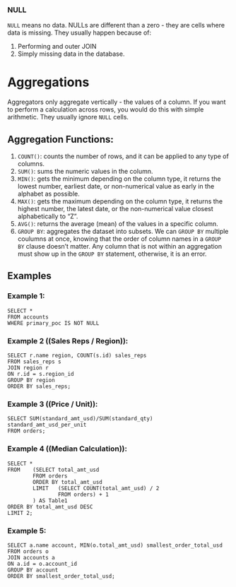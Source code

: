 ### NULL
`NULL` means no data. NULLs are different than a zero - they are cells where data is missing. They usually happen because of:
1. Performing and outer JOIN
2. Simply missing data in the database.

# Aggregations
Aggregators only aggregate vertically - the values of a column. If you want to perform a calculation across rows, you would do this with simple arithmetic. They usually ignore `NULL` cells.
## Aggregation Functions:
1. `COUNT()`: counts the number of rows, and it can be applied to any type of columns.
2. `SUM()`: sums the numeric values in the column.
3. `MIN()`: gets the minimum depending on the column type, it returns the lowest number, earliest date, or non-numerical value as early in the alphabet as possible.
4. `MAX()`: gets the maximum depending on the column type, it returns the highest number, the latest date, or the non-numerical value closest alphabetically to “Z”.
5. `AVG()`: returns the average (mean) of the values in a specific column.
6. `GROUP BY`: aggregates the dataset into subsets. We can `GROUP BY` multiple coulumns at once, knowing that the order of column names in a `GROUP BY` clause doesn’t matter. Any column that is not within an aggregation must show up in the `GROUP BY` statement, otherwise, it is an error.

## Examples
### Example 1:
    SELECT *
    FROM accounts
    WHERE primary_poc IS NOT NULL

### Example 2 ((Sales Reps / Region)):
    SELECT r.name region, COUNT(s.id) sales_reps
    FROM sales_reps s
    JOIN region r
    ON r.id = s.region_id
    GROUP BY region
    ORDER BY sales_reps;

### Example 3 ((Price / Unit)):
    SELECT SUM(standard_amt_usd)/SUM(standard_qty) standard_amt_usd_per_unit
    FROM orders;

### Example 4 ((Median Calculation)):
    SELECT *
    FROM    (SELECT total_amt_usd
            FROM orders
            ORDER BY total_amt_usd
            LIMIT   (SELECT COUNT(total_amt_usd) / 2
                    FROM orders) + 1 
            ) AS Table1
    ORDER BY total_amt_usd DESC
    LIMIT 2;

### Example 5:
    SELECT a.name account, MIN(o.total_amt_usd) smallest_order_total_usd
    FROM orders o
    JOIN accounts a
    ON a.id = o.account_id
    GROUP BY account
    ORDER BY smallest_order_total_usd;
